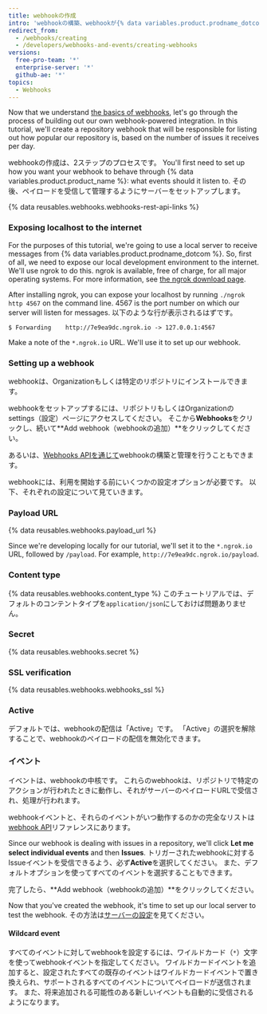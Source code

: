 ```yaml
---
title: webhookの作成
intro: 'webhookの構築、webhookが{% data variables.product.prodname_dotcom %}上で待ち受けるイベントの選択、webhookのペイロードを受信して管理するサーバーのセットアップ方法を学んでください。'
redirect_from:
  - /webhooks/creating
  - /developers/webhooks-and-events/creating-webhooks
versions:
  free-pro-team: '*'
  enterprise-server: '*'
  github-ae: '*'
topics:
  - Webhooks
---
```

Now that we understand [the basics of webhooks][webhooks-overview], let's go through the process of building out our own webhook-powered integration. In this tutorial, we'll create a repository webhook that will be responsible for listing out how popular our repository is, based on the number of issues it receives per day.

webhookの作成は、2ステップのプロセスです。 You'll first need to set up how you want your webhook to behave through {% data variables.product.product_name %}: what events should it listen to. その後、ペイロードを受信して管理するようにサーバーをセットアップします。


{% data reusables.webhooks.webhooks-rest-api-links %}

### Exposing localhost to the internet

For the purposes of this tutorial, we're going to use a local server to receive messages from {% data variables.product.prodname_dotcom %}. So, first of all, we need to expose our local development environment to the internet. We'll use ngrok to do this. ngrok is available, free of charge, for all major operating systems. For more information, see [the ngrok download page](https://ngrok.com/download).

After installing ngrok, you can expose your localhost by running `./ngrok http 4567` on the command line. 4567 is the port number on which our server will listen for messages. 以下のような行が表示されるはずです。

```shell
$ Forwarding    http://7e9ea9dc.ngrok.io -> 127.0.0.1:4567
```

Make a note of the `*.ngrok.io` URL. We'll use it to set up our webhook.

### Setting up a webhook

webhookは、Organizationもしくは特定のリポジトリにインストールできます。

webhookをセットアップするには、リポジトリもしくはOrganizationのsettings（設定）ページにアクセスしてください。 そこから**Webhooks**をクリックし、続いて**Add webhook（webhookの追加）**をクリックしてください。

あるいは、[Webhooks APIを通じて][webhook-api]webhookの構築と管理を行うこともできます。

webhookには、利用を開始する前にいくつかの設定オプションが必要です。 以下、それぞれの設定について見ていきます。

### Payload URL

{% data reusables.webhooks.payload_url %}

Since we're developing locally for our tutorial, we'll set it to the `*.ngrok.io` URL, followed by `/payload`. For example, `http://7e9ea9dc.ngrok.io/payload`.

### Content type

{% data reusables.webhooks.content_type %} このチュートリアルでは、デフォルトのコンテントタイプを`application/json`にしておけば問題ありません。

### Secret

{% data reusables.webhooks.secret %}

### SSL verification

{% data reusables.webhooks.webhooks_ssl %}

### Active

デフォルトでは、webhookの配信は「Active」です。 「Active」の選択を解除することで、webhookのペイロードの配信を無効化できます。

### イベント

イベントは、webhookの中核です。 これらのwebhookは、リポジトリで特定のアクションが行われたときに動作し、それがサーバーのペイロードURLで受信され、処理が行われます。

webhookイベントと、それらのイベントがいつ動作するのかの完全なリストは[webhook API][hooks-api]リファレンスにあります。

Since our webhook is dealing with issues in a repository, we'll click **Let me select individual events** and then **Issues**. トリガーされたwebhookに対するIssueイベントを受信できるよう、必ず**Active**を選択してください。 また、デフォルトオプションを使ってすべてのイベントを選択することもできます。

完了したら、**Add webhook（webhookの追加）**をクリックしてください。

Now that you've created the webhook, it's time to set up our local server to test the webhook. その方法は[サーバーの設定](/webhooks/configuring/)を見てください。

#### Wildcard event

すべてのイベントに対してwebhookを設定するには、ワイルドカード（`*`）文字を使ってwebhookイベントを指定してください。 ワイルドカードイベントを追加すると、設定されたすべての既存のイベントはワイルドカードイベントで置き換えられ、サポートされるすべてのイベントについてペイロードが送信されます。 また、将来追加される可能性のある新しいイベントも自動的に受信されるようになります。

[webhooks-overview]: /webhooks/
[webhook-api]: /rest/reference/repos#hooks
[hooks-api]: /webhooks/#events
